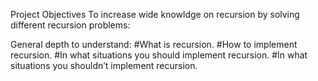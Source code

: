 Project Objectives
To increase wide knowldge on recursion by solving different recursion problems:

General depth to understand:
#What is recursion.
#How to implement recursion.
#In what situations you should implement recursion.
#In what situations you shouldn’t implement recursion.
